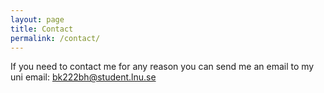 ```yaml
---
layout: page
title: Contact
permalink: /contact/
---
```

If you need to contact me for any reason you can send me an email to my uni email: <bk222bh@student.lnu.se>
